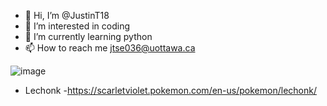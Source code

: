 - 👋 Hi, I’m @JustinT18
- 👀 I’m interested in coding
- 🌱 I’m currently learning python
- 📫 How to reach me jtse036@uottawa.ca

![image](https://user-images.githubusercontent.com/90924137/189943364-09ffd5bd-9b16-42f0-8f62-27ff83e1a6fb.png)
- Lechonk
-https://scarletviolet.pokemon.com/en-us/pokemon/lechonk/
<!---
JustinT18/JustinT18 is a ✨ special ✨ repository because its `README.md` (this file) appears on your GitHub profile.
You can click the Preview link to take a look at your changes.
--->
